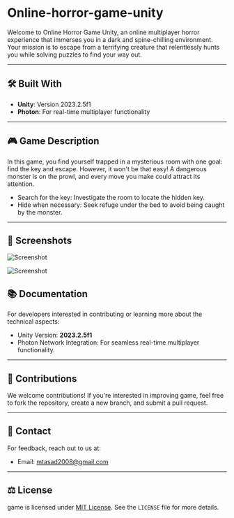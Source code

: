 # Online-horror-game-unity

Welcome to Online Horror Game Unity, an online multiplayer horror experience that immerses you in a dark and spine-chilling environment. Your mission is to escape from a terrifying creature that relentlessly hunts you while solving puzzles to find your way out.

---

## 🛠️ Built With
- **Unity**: Version 2023.2.5f1
- **Photon**: For real-time multiplayer functionality

---

## 🎮 Game Description
In this game, you find yourself trapped in a mysterious room with one goal: find the key and escape. However, it won't be that easy! A dangerous monster is on the prowl, and every move you make could attract its attention.
- Search for the key: Investigate the room to locate the hidden key.
- Hide when necessary: Seek refuge under the bed to avoid being caught by the monster.

---

## 📸 Screenshots
![Screenshot](https://github.com/user-attachments/assets/9b453816-aeb5-4928-b682-adf44f257216)

![Screenshot](https://github.com/user-attachments/assets/035e5b6e-cdf2-4177-9c40-72d9c10a449c)


## 📚 Documentation
For developers interested in contributing or learning more about the technical aspects:
- Unity Version: **2023.2.5f1**
- Photon Network Integration: For seamless real-time multiplayer functionality.

---

## 🙌 Contributions
We welcome contributions! If you're interested in improving game, feel free to fork the repository, create a new branch, and submit a pull request.

---

## 📧 Contact
For feedback, reach out to us at:
- Email: [mtasad2008@gmail.com](mailto:mtasad2008@gmail.com)

---

## ⚖️ License
game is licensed under [MIT License](LICENSE). See the `LICENSE` file for more details.
